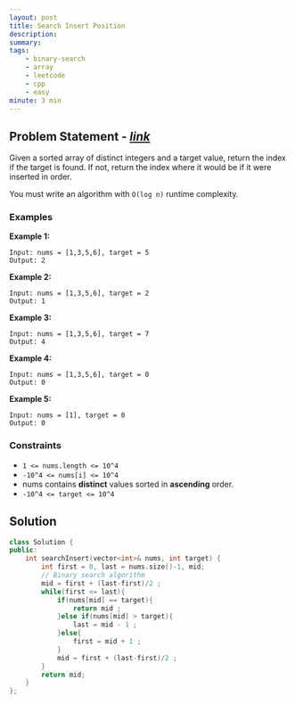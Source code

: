 ```yaml
---
layout: post
title: Search Insert Position
description: 
summary: 
tags:
    - binary-search
    - array
    - leetcode
    - cpp
    - easy
minute: 3 min
---
```


## Problem Statement - [*link*](https://leetcode.com/problems/search-insert-position/)
Given a sorted array of distinct integers and a target value, return the index if the target is found. If not, return the index where it would be if it were inserted in order.

You must write an algorithm with `O(log n)` runtime complexity.

### Examples
**Example 1:**
```
Input: nums = [1,3,5,6], target = 5
Output: 2
```

**Example 2:**
```
Input: nums = [1,3,5,6], target = 2
Output: 1
```

**Example 3:**
```
Input: nums = [1,3,5,6], target = 7
Output: 4
```

**Example 4:**
```
Input: nums = [1,3,5,6], target = 0
Output: 0
```

**Example 5:**
```
Input: nums = [1], target = 0
Output: 0
```

### Constraints
+ `1 <= nums.length <= 10^4`
+ `-10^4 <= nums[i] <= 10^4`
+ nums contains **distinct** values sorted in **ascending** order.
+ `-10^4 <= target <= 10^4`

## Solution
```cpp
class Solution {
public:
    int searchInsert(vector<int>& nums, int target) {
        int first = 0, last = nums.size()-1, mid;
        // Binary search algorithm
        mid = first + (last-first)/2 ;
        while(first <= last){
            if(nums[mid] == target){
                return mid ;
            }else if(nums[mid] > target){
                last = mid - 1 ;
            }else{
                first = mid + 1 ;
            }
            mid = first + (last-first)/2 ;
        }
        return mid; 
    }
};
```
